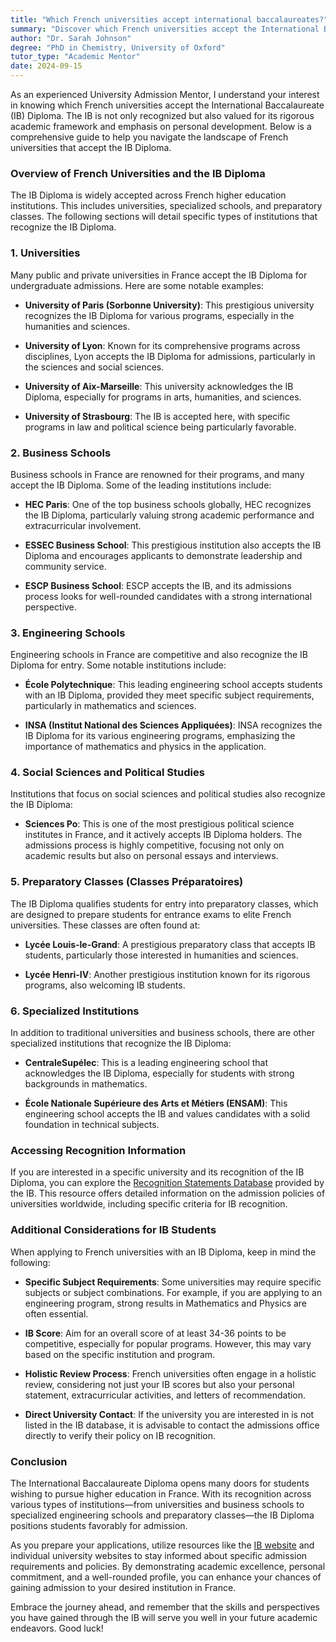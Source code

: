 ```yaml
---
title: "Which French universities accept international baccalaureates?"
summary: "Discover which French universities accept the International Baccalaureate Diploma, including universities, specialized schools, and preparatory classes."
author: "Dr. Sarah Johnson"
degree: "PhD in Chemistry, University of Oxford"
tutor_type: "Academic Mentor"
date: 2024-09-15
---
```


As an experienced University Admission Mentor, I understand your interest in knowing which French universities accept the International Baccalaureate (IB) Diploma. The IB is not only recognized but also valued for its rigorous academic framework and emphasis on personal development. Below is a comprehensive guide to help you navigate the landscape of French universities that accept the IB Diploma.

### Overview of French Universities and the IB Diploma

The IB Diploma is widely accepted across French higher education institutions. This includes universities, specialized schools, and preparatory classes. The following sections will detail specific types of institutions that recognize the IB Diploma.

### 1. **Universities**

Many public and private universities in France accept the IB Diploma for undergraduate admissions. Here are some notable examples:

- **University of Paris (Sorbonne University)**: This prestigious university recognizes the IB Diploma for various programs, especially in the humanities and sciences.

- **University of Lyon**: Known for its comprehensive programs across disciplines, Lyon accepts the IB Diploma for admissions, particularly in the sciences and social sciences.

- **University of Aix-Marseille**: This university acknowledges the IB Diploma, especially for programs in arts, humanities, and sciences.

- **University of Strasbourg**: The IB is accepted here, with specific programs in law and political science being particularly favorable.

### 2. **Business Schools**

Business schools in France are renowned for their programs, and many accept the IB Diploma. Some of the leading institutions include:

- **HEC Paris**: One of the top business schools globally, HEC recognizes the IB Diploma, particularly valuing strong academic performance and extracurricular involvement.

- **ESSEC Business School**: This prestigious institution also accepts the IB Diploma and encourages applicants to demonstrate leadership and community service.

- **ESCP Business School**: ESCP accepts the IB, and its admissions process looks for well-rounded candidates with a strong international perspective.

### 3. **Engineering Schools**

Engineering schools in France are competitive and also recognize the IB Diploma for entry. Some notable institutions include:

- **École Polytechnique**: This leading engineering school accepts students with an IB Diploma, provided they meet specific subject requirements, particularly in mathematics and sciences.

- **INSA (Institut National des Sciences Appliquées)**: INSA recognizes the IB Diploma for its various engineering programs, emphasizing the importance of mathematics and physics in the application.

### 4. **Social Sciences and Political Studies**

Institutions that focus on social sciences and political studies also recognize the IB Diploma:

- **Sciences Po**: This is one of the most prestigious political science institutes in France, and it actively accepts IB Diploma holders. The admissions process is highly competitive, focusing not only on academic results but also on personal essays and interviews.

### 5. **Preparatory Classes (Classes Préparatoires)**

The IB Diploma qualifies students for entry into preparatory classes, which are designed to prepare students for entrance exams to elite French universities. These classes are often found at:

- **Lycée Louis-le-Grand**: A prestigious preparatory class that accepts IB students, particularly those interested in humanities and sciences.

- **Lycée Henri-IV**: Another prestigious institution known for its rigorous programs, also welcoming IB students.

### 6. **Specialized Institutions**

In addition to traditional universities and business schools, there are other specialized institutions that recognize the IB Diploma:

- **CentraleSupélec**: This is a leading engineering school that acknowledges the IB Diploma, especially for students with strong backgrounds in mathematics.

- **École Nationale Supérieure des Arts et Métiers (ENSAM)**: This engineering school accepts the IB and values candidates with a solid foundation in technical subjects.

### Accessing Recognition Information

If you are interested in a specific university and its recognition of the IB Diploma, you can explore the [Recognition Statements Database](https://www.ibo.org/university-admission/find-countries-and-universities-that-recognize-the-ib/) provided by the IB. This resource offers detailed information on the admission policies of universities worldwide, including specific criteria for IB recognition.

### Additional Considerations for IB Students

When applying to French universities with an IB Diploma, keep in mind the following:

- **Specific Subject Requirements**: Some universities may require specific subjects or subject combinations. For example, if you are applying to an engineering program, strong results in Mathematics and Physics are often essential.

- **IB Score**: Aim for an overall score of at least 34-36 points to be competitive, especially for popular programs. However, this may vary based on the specific institution and program.

- **Holistic Review Process**: French universities often engage in a holistic review, considering not just your IB scores but also your personal statement, extracurricular activities, and letters of recommendation.

- **Direct University Contact**: If the university you are interested in is not listed in the IB database, it is advisable to contact the admissions office directly to verify their policy on IB recognition.

### Conclusion

The International Baccalaureate Diploma opens many doors for students wishing to pursue higher education in France. With its recognition across various types of institutions—from universities and business schools to specialized engineering schools and preparatory classes—the IB Diploma positions students favorably for admission. 

As you prepare your applications, utilize resources like the [IB website](https://www.ibo.org/about-the-ib/the-ib-by-country-and-territory/f/france/) and individual university websites to stay informed about specific admission requirements and policies. By demonstrating academic excellence, personal commitment, and a well-rounded profile, you can enhance your chances of gaining admission to your desired institution in France. 

Embrace the journey ahead, and remember that the skills and perspectives you have gained through the IB will serve you well in your future academic endeavors. Good luck!
    